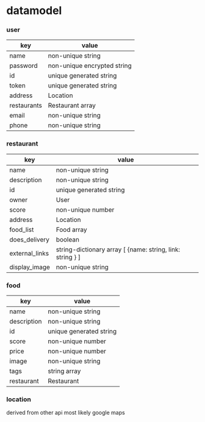 # datamodel

### user
key         | value
------------|-------
name        | non-unique string
password    | non-unique encrypted string
id          | unique generated string
token       | unique generated string
address     | Location
restaurants | Restaurant array
email       | non-unique string
phone       | non-unique string

### restaurant
key            | value
---------------|-------
name           | non-unique string
description    | non-unique string
id             | unique generated string
owner          | User
score          | non-unique number
address        | Location
food_list      | Food array
does_delivery  | boolean
external_links | string-dictionary array [ {name: string, link: string } ]
display_image  | non-unique string

### food
key         | value
------------|-------
name        | non-unique string
description | non-unique string
id          | unique generated string
score       | non-unique number
price       | non-unique number
image       | non-unique string
tags        | string array
restaurant  | Restaurant


### location
derived from other api most likely google maps